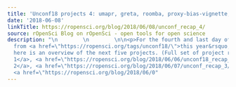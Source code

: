 ```yaml
---
title: 'Unconf18 projects 4: umapr, greta, roomba, proxy-bias-vignette, http caching'
date: '2018-06-08'
linkTitle: https://ropensci.org/blog/2018/06/08/unconf_recap_4/
source: rOpenSci Blog on rOpenSci - open tools for open science
description: "\n        \n        \n\n<p>For the fourth and last day of project recaps
  from <a href=\"https://ropensci.org/tags/unconf18/\">this year&rsquo;s unconf</a>,
  here is an overview of the next five projects. (Full set of project recaps: <a href=\"https://ropensci.org/blog/2018/06/05/unconf_recap_1/\">recap
  1</a>, <a href=\"https://ropensci.org/blog/2018/06/06/unconf18_recap_2/\">recap
  2</a>, <a href=\"https://ropensci.org/blog/2018/06/07/unconf_recap_3/\">recap 3</a>,
  <a href=\"https://ropensci.org/blog/2018/06/0"
---
```

